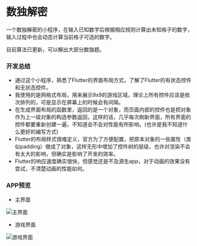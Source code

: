 # 数独解密

一个数独解密的小程序，在输入已知数字后根据相应规则计算出未知格子的数字，输入过程中也会动态计算当前格子可选的数字。

目前算法已更新，可以解出大部分数独题。

### 开发总结
* 通过这个小程序，熟悉了Flutter的界面布局方式，了解了Flutter的有状态控件和无状态控件。
* 我使用的是网格式布局，用来展示9x9的游戏区域，理论上所有控件应该是依次排列的，可是显示在屏幕上的时候会有间隔。
* 在生成界面布局的函数里，返回的是一个对象，而页面内部的控件也是把对象作为上一级对象的构造参数返回，这样的话，几乎每次刷新界面，所有界面的控件都要重新创建一遍，不知道会不会对性能有所影响。(也许是我不知道什么更好的编写方式)
* Flutter的布局样式很难定义，官方为了方便配置，把原本对象的一些属性（类似padding）做成了对象，这样无形中增加了控件树的层级，也许对渲染不会有太大的影响，但确实是影响了开发的效率。
* Flutter的响应速度确实很快，但感觉还是不及源生app，对于动画的效果没有尝试，不清楚动画的性能如何。

### APP预览
+ 主界面

![主界面](https://resources.mydaydream.com/img/2020/05/09/6281bf37-5e9c-4f6a-be67-d8c6d5da7081.jpg)
+ 游戏界面

![游戏界面](https://resources.mydaydream.com/img/2020/05/09/2e6060ba-266f-4fb6-87ae-3a31903b4044.jpg)
